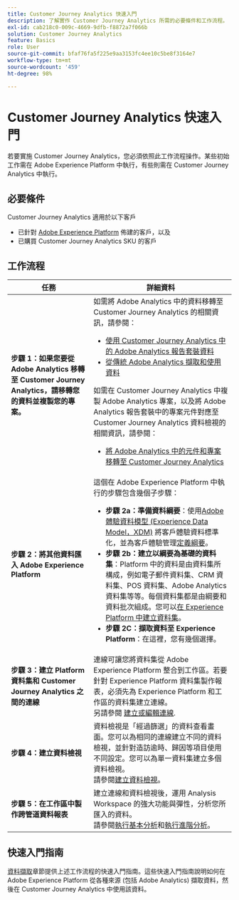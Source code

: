 ```yaml
---
title: Customer Journey Analytics 快速入門
description: 了解實作 Customer Journey Analytics 所需的必要條件和工作流程。
exl-id: cab218c0-009c-4669-9dfb-f8872a7f066b
solution: Customer Journey Analytics
feature: Basics
role: User
source-git-commit: bfaf76fa5f225e9aa3153fc4ee10c5be8f3164e7
workflow-type: tm+mt
source-wordcount: '459'
ht-degree: 98%

---
```


# Customer Journey Analytics 快速入門

若要實施 Customer Journey Analytics，您必須依照此工作流程操作。某些初始工作需在 Adobe Experience Platform 中執行，有些則需在 Customer Journey Analytics 中執行。

## 必要條件

Customer Journey Analytics 適用於以下客戶

* 已針對 [Adobe Experience Platform](https://www.adobe.com/tw/experience-platform.html) 佈建的客戶，以及
* 已購買 Customer Journey Analytics SKU 的客戶

## 工作流程

| 任務 | 詳細資料 |
| --- | --- |
| **步驟 1：如果您要從 Adobe Analytics 移轉至 Customer Journey Analytics，請移轉您的資料並複製您的專案。** | 如需將 Adobe Analytics 中的資料移轉至 Customer Journey Analytics 的相關資訊，請參閱： <ul><li>[使用 Customer Journey Analytics 中的 Adobe Analytics 報告套裝資料](/help/getting-started/aa-vs-cja/aa-data-in-cja.md)</li><li>[從傳統 Adobe Analytics 擷取和使用資料](../data-ingestion/analytics.md)</li></ul><p>如需在 Customer Journey Analytics 中複製 Adobe Analytics 專案，以及將 Adobe Analytics 報告套裝中的專案元件對應至 Customer Journey Analytics 資料檢視的相關資訊，請參閱：</p><ul><li>[將 Adobe Analytics 中的元件和專案移轉至 Customer Journey Analytics](https://experienceleague.adobe.com/docs/analytics/admin/admin-tools/component-migration.html)</li></ul> |
| **步驟 2：將其他資料匯入 Adobe Experience Platform** | 這個在 Adobe Experience Platform 中執行的步驟包含幾個子步驟：<ul><li>**步驟 2a：準備資料綱要**：使用[Adobe 體驗資料模型 (Experience Data Model，XDM)](https://experienceleague.adobe.com/docs/experience-platform/xdm/home.html?lang=zh-Hant) 將客戶體驗資料標準化，並為客戶體驗管理[定義綱要](https://experienceleague.adobe.com/docs/experience-platform/xdm/tutorials/create-schema-ui.html?lang=zh-Hant)。</li><li>**步驟 2b：建立以綱要為基礎的資料集**：Platform 中的資料是由資料集所構成，例如電子郵件資料集、CRM 資料集、POS 資料集、Adobe Analytics 資料集等等。每個資料集都是由綱要和資料批次組成。您可以[在 Experience Platform 中建立資料集](https://experienceleague.adobe.com/docs/platform-learn/getting-started-for-data-architects-and-data-engineers/create-datasets.html?lang=zh-Hant)。</li><li>**步驟 2C：擷取資料至 Experience Platform**：在這裡，您有幾個選擇。</li></ul> |
| **步驟 3：建立 Platform 資料集和 Customer Journey Analytics 之間的連線** | 連線可讓您將資料集從 Adobe Experience Platform 整合到工作區。若要針對 Experience Platform 資料集製作報表，必須先為 Experience Platform 和工作區的資料集建立連線。<br>另請參閱 [建立或編輯連線](/help/connections/create-connection.md). |
| **步驟 4：建立資料檢視** | 資料檢視是「經過篩選」的資料查看畫面。您可以為相同的連線建立不同的資料檢視，並針對造訪逾時、歸因等項目使用不同設定。您可以為單一資料集建立多個資料檢視。<br>請參閱[建立資料檢視](/help/data-views/create-dataview.md)。 |
| **步驟 5：在工作區中製作跨管道資料報表** | 建立連線和資料檢視後，運用 Analysis Workspace 的強大功能與彈性，分析您所匯入的資料。<br>請參閱[執行基本分析](/help/analysis-workspace/perform-basic-analysis.md)和[執行進階分析](/help/analysis-workspace/perform-adv-analysis.md)。 |

## 快速入門指南

[資料擷取](../data-ingestion/data-ingestion.md)章節提供上述工作流程的快速入門指南。這些快速入門指南說明如何在 Adobe Experience Platform 從各種來源 (包括 Adobe Analytics) 擷取資料，然後在 Customer Journey Analytics 中使用該資料。
